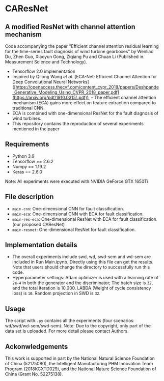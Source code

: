 # CAResNet

## A modified ResNet with channel attention mechanism

Code accompanying the paper "Efficient channel attention residual learning for the time-series fault diagnosis of wind turbine gearboxes" by Wenliao Du, Zhen Guo, Xiaoyun Gong, Ziqiang Pu and Chuan Li (Published in Measurement Science and Technology).
-  Tensorflow 2.0 implementation
-  Inspired by Qilong Wang $et$ $al$. [ECA-Net: Efficient Channel Attention for Deep Convolutional Neural Networks] ([https://openaccess.thecvf.com/content_cvpr_2018/papers/Deshpande_Generative_Modeling_Using_CVPR_2018_paper.pdf](https://arxiv.org/pdf/1910.03151.pdf)), -  The efficient channel attention mechanism (ECA) gains more effect on feature extraction compared to traditional CNN.
-  ECA is combined with one-dimensional ResNet for the fault diagnosis of wind turbines.
-  This repository contains the reproduction of several experiments mentioned in the paper

## Requirements

- Python 3.6
- Tensorflow == 2.6.2
- Numpy == 1.19.2
- Keras == 2.6.0

Note: All experiments were executed with NVIDIA GeForce GTX 1650Ti

## File description
* `main-cnn`: One-dimensional CNN for fault classification.
* `main-eca`: One-dimensional CNN with ECA for fault classification.
* `main-res-eca`: One-dimensional ResNet with ECA for fault classification. (our proposed CAResNet)
* `main-resnet`: One-dimensional ResNet for fault classification.

## Implementation details
- The overall experiments include swd, wd, swd-sem and wd-sem are included in Run Main.ipynb. Directly using this file can get the results. Note that users should change the directory to successfully run this code.
- Hyperparameter settings: Adam optimizer is used with a learning rate of `2e-4` in both the generator and the discriminator; The batch size is `32`, and the total iteration is 10,000. LABDA (Weight of cycle consistency loss) is `10`. Random projection in SWD is `32`.

## Usage
The script with `.py` contains all the experiments (four scenarios: wd/swd/wd-sem/swd-sem).
Note: Due to the copyright, only part of the data set is uploaded. For more detail please contact Authors.

## Ackonwledgements
This work is supported in part by the National Natural Science Foundation of China (52175080), the Intelligent Manufacturing PHM Innovation Team Program (2018KCXTD029), and the National Nature Science Foundation of China (Grant No. 52275138).
